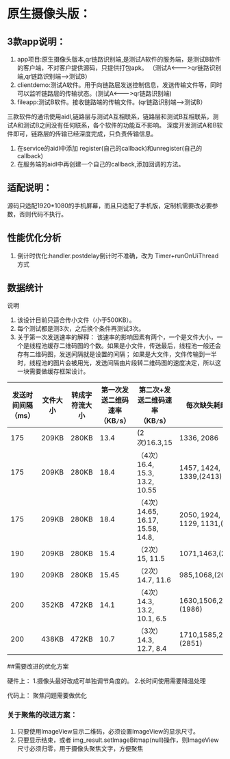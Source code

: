 # 原生摄像头版：
## 3款app说明：

1. app项目:原生摄像头版本,qr链路识别端,是测试A软件的服务端，是测试B软件的客户端，不对客户提供源码，只提供打包apk。
（测试A<--->qr链路识别端,qr链路识别端-->测试B）
2. clientdemo:测试A软件。用于向链路层发送控制信息，发送传输文件等，同时可以监听链路层的传输状态。(测试A<--->qr链路识别端)
3. fileapp:测试B软件。接收链路端的传输文件。(qr链路识别端-->测试B）

三款软件的通讯使用aidl,链路层与测试A互相联系，链路层和测试B互相联系，测试A和测试B之间没有任何联系，各个软件的功能互不影响。
深度开发测试A和B软件即可，链路层的传输已经深度完成，只负责传输信息。


1. 在service的aidl中添加 register(自己的callback)和unregister(自己的callback)
2. 在服务端的aidl中再创建一个自己的callback,添加回调的方法。

## 适配说明：
源码只适配1920*1080的手机屏幕，而且只适配了手机版，定制机需要改必要参数，否则代码不执行。

## 性能优化分析
1. 倒计时优化:handler.postdelay倒计时不准确，改为 Timer+runOnUiThread方式

## 数据统计

说明
1. 该设计目前只适合传小文件（小于500KB）。
2. 每个测试都是测3次，之后换个条件再测试3次。
3. 关于第一次发送速率的解释：
    该速率的影响因素有两个，一个是文件大小，一个是线程池缓存二维码图的个数。如果是小文件，传送最后，线程池一般还会存有二维码图，发送间隔就是设置的间隔；
    如果是大文件，文件传输到一半时，线程池的图片会被用光，发送间隔由片段转二维码图的速度决定，所以这一块需要做缓存框架设计。

| 发送时间间隔（ms）| 文件大小 |转成字符流大小  | 第一次发送二维码速率（KB`/`s）|第二次+发送二维码速率（KB`/`s）|每次缺失耗时（ms）|总耗时（ms）|文件传输总效率（KB`/`s）|
| ---------- | -------------| ------------- | --------------| --------------| --------------| --------------|  --------------| 
| 175|  209KB| 280KB|13.4|(2次)16.3,15|1336, 2086|25132|11.141|
| 175|  209KB| 280KB|18.4|（4次）16.4, 15.3, 13.2, 10.55|1457, 1424, 1639, 1339,(2413)|36165|8.291|
| 175|  209KB| 280KB|18.4|（4次）14.65, 16.17, 15.58, 14.8,|2050, 1924, 1639, 1129, 1131,(4909)|38839|8.248|
| 190|  209KB| 280KB|15.4|（2次）15, 11.5|1071,1463,(2231)|27766|10.960|
| 190|  209KB| 280KB|15.45|（2次）14.7, 11.6|985,1068,(2050)|26701|11.353|
| 200|  352KB| 472KB|14.1|（4次）14.3, 13.2, 10.1, 6.5 |1630,1506,2128,1419,(1986)|50658|9.691|
| 200|  438KB| 472KB|10.7|（3次）14.3, 12.7, 8.4 |1710,1585,2308,(2851)|74999|8.150|

##需要改进的优化方案

硬件上：
1.摄像头最好改成可单独调节角度的。
2.长时间使用需要降温处理

代码上：
聚焦问题需要做优化

### 关于聚焦的改进方案：
1. 只要使用ImageView显示二维码，必须设置ImageView的显示尺寸。
2. 只要显示结束，或者 img_result.setImageBitmap(null)操作，则ImageView尺寸必须归零，用于摄像头聚焦文字，方便聚焦